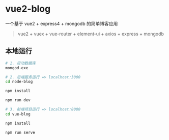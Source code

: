 # vue2-blog

一个基于 vue2 + express4 + mongodb 的简单博客应用

> vue2 + vuex + vue-router + element-ui + axios + express + mongodb

## 本地运行
``` bash
# 1. 启动数据库
mongod.exe

# 2. 后端服务运行 => localhost:3000
cd node-blog

npm install

npm run dev

# 3. 前端项目运行 => localhost:8080
cd vue-blog

npm install

npm run serve
```